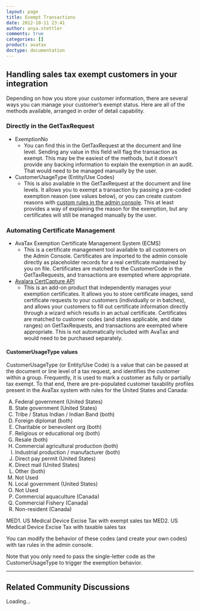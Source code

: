 ```yaml
---
layout: page
title: Exempt Transactions
date: 2012-10-11 23:41
author: anya.stettler
comments: true
categories: []
product: avatax
doctype: documentation
---
```

<h2>Handling sales tax exempt customers in your integration</h2>
Depending on how you store your customer information, there are several ways you can manage your customer’s exempt status. Here are all of the methods available, arranged in order of detail capability.
<h3>Directly in the GetTaxRequest</h3>
<ul>
	<li>ExemptionNo
<ul>
	<li>You can find this in the GetTaxRequest at the document and line level. Sending any value in this field will flag the transaction as exempt. This may be the easiest of the methods, but it doesn't provide any backing information to explain the exemption in an audit. That would need to be managed manually by the user.</li>
</ul>
</li>
	<li>CustomerUsageType (Entity/Use Codes)
<ul>
	<li>This is also available in the GetTaxRequest at the document and line levels. It allows you to exempt a transaction by passing a pre-coded exemption reason (see values below), or you can create custom reasons with <a href="https://help.avalara.com/000_AvaTax_Calc/000AvaTaxCalc_User_Guide/051_Select_AvaTax_System_Tax_Codes/Add_Tax_Rules?origin=deflection#Add_an_exempt_entity_tax_rule">custom rules in the admin console</a>. This at least provides a way of explaining the reason for the exemption, but any certificates will still be managed manually by the user.</li>
</ul>
</li>
</ul>
<h3>Automating Certificate Management</h3>
<ul>
	<li>AvaTax Exemption Certificate Management System (ECMS)
<ul>
	<li>This is a certificate management tool available to all customers on the Admin Console. Certificates are imported to the admin console directly as placeholder records for a real certificate maintained by you on file. Certificates are matched to the CustomerCode in the GetTaxRequests, and transactions are exempted where appropriate.</li>
</ul>
</li>
	<li><a href="http://developer.avalara.com/api-documentation/certcapture-api/api-documentation/certcapture-api/overview">Avalara CertCapture API</a>
<ul>
	<li>This is an add-on product that independently manages your exemption certificates. It allows you to store certificate images, send certificate requests to your customers (individually or in batches), and allows your customers to fill out certificate information directly through a wizard which results in an actual certificate. Certificates are matched to customer codes (and states applicable, and date ranges) on GetTaxRequests, and transactions are exempted where appropriate. This is not automatically included with AvaTax and would need to be purchased separately.</li>
</ul>
</li>
</ul>
<h4><a name="CustomerUsageType"></a>CustomerUsageType values</h4>
CustomerUsageType (or Entity/Use Code) is a value that can be passed at the document or line level of a tax request, and identifies the customer within a group. Frequently, it is used to mark a customer as fully or partially tax exempt. To that end, there are pre-populated customer taxability profiles present in the AvaTax system with rules for the United States and Canada:
<ol type="A">
	<li>Federal government (United States)</li>
	<li>State government (United States)</li>
	<li>Tribe / Status Indian / Indian Band (both)</li>
	<li>Foreign diplomat (both)</li>
	<li>Charitable or benevolent org (both)</li>
	<li>Religious or educational org (both)</li>
	<li>Resale (both)</li>
	<li>Commercial agricultural production (both)</li>
	<li>Industrial production / manufacturer (both)</li>
	<li>Direct pay permit (United States)</li>
	<li>Direct mail (United States)</li>
	<li>Other (both)</li>
	<li>Not Used</li>
	<li>Local government (United States)</li>
	<li>Not Used</li>
	<li>Commercial aquaculture (Canada)</li>
	<li>Commercial Fishery (Canada)</li>
	<li>Non-resident (Canada)</li>
</ol>
MED1. US Medical Device Excise Tax with exempt sales tax
MED2. US Medical Device Excise Tax with taxable sales tax

You can modify the behavior of these codes (and create your own codes) with tax rules in the admin console.

Note that you only need to pass the single-letter code as the CustomerUsageType to trigger the exemption behavior.

<hr />

<h2>Related Community Discussions</h2>
<div id="gsfn_list_widget">
<div id="gsfn_content">Loading...</div>
</div>
<script src="https://getsatisfaction.com/avalara/widgets/javascripts/f585970/widgets.js" type="text/javascript"></script><script src="https://getsatisfaction.com/avalara/topics.widget?callback=gsfnTopicsCallback&amp;length=240&amp;limit=5&amp;sort=recently_active&amp;user_defined_code=exemption" type="text/javascript"></script>
<div id="getsat-widget-8157"></div>
<script src="https://loader.engage.gsfn.us/loader.js" type="text/javascript"></script><script type="text/javascript">// <![CDATA[
if (typeof GSFN !== "undefined") { GSFN.loadWidget(8157,{"containerId":"getsat-widget-8157"}); }
// ]]></script>
